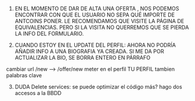 
1. EN EL MOMENTO DE DAR DE ALTA UNA OFERTA , NOS PODEMOS ENCONTRAR CON QUE EL USUARIO NO SEPA QUÉ IMPORTE DE 
ANTCOINS PONER. LE RECOMENDAMOS QUE VISITE LA PÁGINA DE EQUIVALENCIAS. PERO SI LA VISITA NO QUERREMOS QUE SE PIERDA LA INFO DEL FORMULARIO. 

2. CUANDO ESTOY EN EL UPDATE DEL PERFIL: AHORA NO PODRÍA AÑADIR INFO A UNA BIOGRAFIA YA CREADA. SI ME DA POR ACTUALIZAR LA BIO, SE BORRA ENTERO EN PÁRRAFO

cambiar url /new --> /offer/new
meter en el perfil TU PERFIL tambien palabras clave

3. DUDA Delete services: se puede optimizar el código más? hago dos accesos a la BBDD